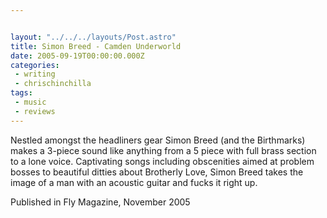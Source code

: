 ```yaml
---


layout: "../../../layouts/Post.astro"
title: Simon Breed - Camden Underworld
date: 2005-09-19T00:00:00.000Z
categories:
 - writing
 - chrischinchilla
tags: 
 - music 
 - reviews
---
```


Nestled amongst the headliners gear Simon Breed (and the Birthmarks) makes a 3-piece sound like anything from a 5 piece with full brass section to a lone voice. Captivating songs including obscenities aimed at problem bosses to beautiful ditties about Brotherly Love, Simon Breed takes the image of a man with an acoustic guitar and fucks it right up.

Published in Fly Magazine, November 2005
